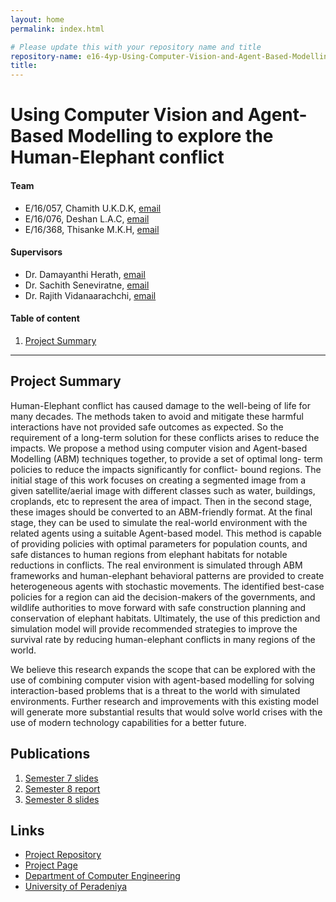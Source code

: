 ```yaml
---
layout: home
permalink: index.html

# Please update this with your repository name and title
repository-name: e16-4yp-Using-Computer-Vision-and-Agent-Based-Modelling-to-Explore-the-Human-Elephant-Conflict
title:
---
```


[comment]: # "This is the standard layout for the project, but you can clean this and use your own template"

# Using Computer Vision and Agent-Based Modelling to explore the Human-Elephant conflict

#### Team

- E/16/057, Chamith U.K.D.K, [email](mailto:e16057@eng.pdn.ac.lk)
- E/16/076, Deshan L.A.C, [email](mailto:e16076@eng.pdn.ac.lk)
- E/16/368, Thisanke M.K.H, [email](mailto:e16368@eng.pdn.ac.lk)

#### Supervisors

- Dr. Damayanthi Herath, [email](mailto:damayanthiherath@eng.pdn.ac.lk)
- Dr. Sachith Seneviratne, [email](mailto:sachith.seneviratne@unimelb.edu.au)
- Dr. Rajith Vidanaarachchi, [email](mailto:rajith.vidanaarachchi@unimelb.edu.au)

#### Table of content

1. [Project Summary](#project-summary)

---

## Project Summary

Human-Elephant conflict has caused damage to the
well-being of life for many decades. The methods taken to avoid
and mitigate these harmful interactions have not provided safe
outcomes as expected. So the requirement of a long-term solution
for these conflicts arises to reduce the impacts. We propose
a method using computer vision and Agent-based Modelling
(ABM) techniques together, to provide a set of optimal long-
term policies to reduce the impacts significantly for conflict-
bound regions. The initial stage of this work focuses on creating
a segmented image from a given satellite/aerial image with
different classes such as water, buildings, croplands, etc to
represent the area of impact. Then in the second stage, these
images should be converted to an ABM-friendly format. At
the final stage, they can be used to simulate the real-world
environment with the related agents using a suitable Agent-based
model. This method is capable of providing policies with optimal
parameters for population counts, and safe distances to human
regions from elephant habitats for notable reductions in conflicts.
The real environment is simulated through ABM frameworks
and human-elephant behavioral patterns are provided to create
heterogeneous agents with stochastic movements. The identified
best-case policies for a region can aid the decision-makers of
the governments, and wildlife authorities to move forward with
safe construction planning and conservation of elephant habitats.
Ultimately, the use of this prediction and simulation model will
provide recommended strategies to improve the survival rate by
reducing human-elephant conflicts in many regions of the world.

We believe this research expands the scope that can be
explored with the use of combining computer vision with
agent-based modelling for solving interaction-based problems
that is a threat to the world with simulated environments.
Further research and improvements with this existing model
will generate more substantial results that would solve world
crises with the use of modern technology capabilities for a
better future.

## Publications
1. [Semester 7 slides](https://docs.google.com/presentation/d/1T2sVkA180AaTghzwE8Q9yPhVt_3oj_0D5MgQr_NV7dY/edit?usp=sharing)
2. [Semester 8 report](./)
3. [Semester 8 slides](https://docs.google.com/presentation/d/1gyMvy4A_dPVk4KGqG9aY2cI8pPKA_r-0UanRG0x84dI/edit?usp=sharing)
<!-- 4. Author 1, Author 2 and Author 3 "Research paper title" (2021). [PDF](./). -->


## Links

[//]: # ( NOTE: EDIT THIS LINKS WITH YOUR REPO DETAILS )

- [Project Repository](https://github.com/cepdnaclk/e16-4yp-Using-Computer-Vision-and-Agent-Based-Modelling-to-Explore-the-Human-Elephant-Conflict)
- [Project Page](https://cepdnaclk.github.io/e16-4yp-Using-Computer-Vision-and-Agent-Based-Modelling-to-Explore-the-Human-Elephant-Conflict/)
- [Department of Computer Engineering](http://www.ce.pdn.ac.lk/)
- [University of Peradeniya](https://pdn.ac.lk/)


[//]: # "Please refer this to learn more about Markdown syntax"
[//]: # "https://github.com/adam-p/markdown-here/wiki/Markdown-Cheatsheet"
